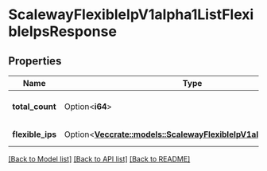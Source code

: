 # ScalewayFlexibleIpV1alpha1ListFlexibleIpsResponse

## Properties

Name | Type | Description | Notes
------------ | ------------- | ------------- | -------------
**total_count** | Option<**i64**> | Total count of matching Flexible IPs | [optional]
**flexible_ips** | Option<[**Vec<crate::models::ScalewayFlexibleIpV1alpha1FlexibleIp>**](scaleway.flexible_ip.v1alpha1.FlexibleIP.md)> | Listing of Flexible IPs | [optional]

[[Back to Model list]](../README.md#documentation-for-models) [[Back to API list]](../README.md#documentation-for-api-endpoints) [[Back to README]](../README.md)


